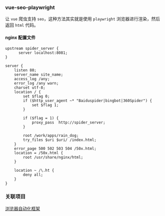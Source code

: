 ### vue-seo-playwright
让 `vue` 爬虫支持 `seo`，这种方法其实就是使用 `playwright` 浏览器进行渲染，然后返回 `html` 代码。 

#### nginx 配置文件
 
```text
upstream spider_server {
	  server localhost:8081;
}

server {
    listen 80;
    server_name site_name;
    access_log /any;
    error_log /any warn;
	charset utf-8;
    location / {
		set $flag 0;
		if ($http_user_agent ~* "Baiduspider|bingbot|360Spider") {
			set $flag 1;
		}

		if ($flag = 1) {
			proxy_pass  http://spider_server;
		}

		root /work/apps/rain_dog;
		try_files $uri $uri/ /index.html;
    }
    error_page 500 502 503 504 /50x.html;
    location = /50x.html {
        root /usr/share/nginx/html;
    }

    location ~ /\.ht {
        deny all;
    }
}
```

### 关联项目

[浏览器自动化框架](https://github.com/dmf-code/automationFramework)
